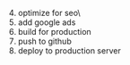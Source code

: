 <!-- 1. assign keys to input keys -->
<!-- 2. compare array -->
<!-- 3. put results in results section -->
4. optimize for seo\
5. add google ads
6. build for production
7. push to github
8. deploy to production server